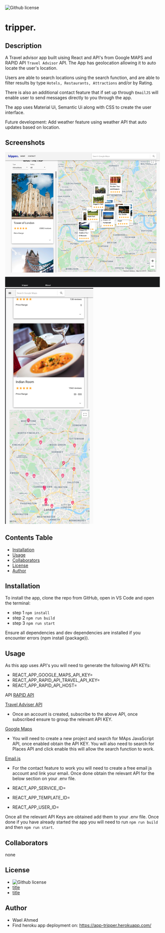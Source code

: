 
![Github license](https://img.shields.io/badge/license-MIT-blue.svg)

# tripper.

## Description

A Travel advisor app built uising React and API's from Google MAPS and RAPID API `Travel Advisor` API. The App
has geolocation allowing it to auto locate the user's location. 

Users are able to search locations using the search function, and are able to filter results by type `Hotels, Restaurants, Attractions` and/or by Rating.

There is also an additional contact feature that if set up through `EmailJS` will enable user to send messages directly to you through the app.

The app uses Material Ui, Semantic Ui along with CSS to create the user interface.

Future development: Add weather feature using weather API that auto updates based on location.


## Screenshots
![Desktop](src/assets/tripperDesktop.png)
![Mobile](src/assets/tripperMobile.png)


  ## Contents Table
  - [Installation](#Installation)
  - [Usage](#|Usage)
  - [Collaborators](#Collaborators)
  - [License](#License)
  - [Author](#Author)


## Installation

To install the app, clone the repo from GitHub, open in VS Code and open the terminal:

* step 1 `npm install`
* step 2 `npm run build`
* step 3 `npm run start`

Ensure all dependencies and dev dependencies are installed if you encounter errors (npm install {package}).

## Usage

As this app uses API's you will need to generate the following API KEYs:

* REACT_APP_GOOGLE_MAPS_API_KEY=
* REACT_APP_RAPID_API_TRAVEL_API_KEY=
* REACT_APP_RAPID_API_HOST=

API
[RAPID API](https://rapidapi.com/hub?utm_source=youtube.com%2FJavaScriptMastery&utm_medium=DevRel&utm_campaign=DevRel)

[Travel Adviser API](https://rapidapi.com/apidojo/api/travel-advisor?utm_source=youtube.com%2FJavaScriptMastery&utm_medium=DevRel&utm_campaign=DevRel)
* Once an account is created, subscribe to the above API, once subscribed ensure to group the relevant API KEY.

[Google Maps](https://console.cloud.google.com/home/dashboard)
* You will need to create a new project and search for MAps JavaScript API, once enabled obtain the API KEY. You will also need to search for Places API and click enable this will allow the search function to work.


[Email.js](https://www.emailjs.com/)
* For the contact feature to work you will need to create a free email js account and link your email. Once done obtain the relevant API for the below section on your .env file.

* REACT_APP_SERVICE_ID=
* REACT_APP_TEMPLATE_ID=
* REACT_APP_USER_ID=


Once all the relevant API Keys are obtained add them to your .env file. Once done if you have already started the app you will need to run `npm run build` and then `npm run start`.


## Collaborators
none


## License
- ![Github license](https://img.shields.io/badge/license-MIT-blue.svg)
- [title](https://opensource.org/licenses/MIT)
- [title](https://opensource.org/licenses/MIT)

## Author
- Wael Ahmed
- Find heroku app deployment on: https://app-tripper.herokuapp.com/





